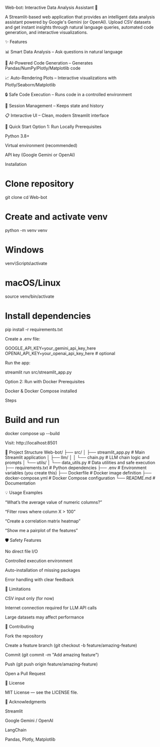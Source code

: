 Web-bot: Interactive Data Analysis Assistant 🤖

A Streamlit-based web application that provides an intelligent data analysis assistant powered by Google's Gemini (or OpenAI). Upload CSV datasets and get instant insights through natural language queries, automated code generation, and interactive visualizations.

✨ Features

📊 Smart Data Analysis – Ask questions in natural language

🤖 AI-Powered Code Generation – Generates Pandas/NumPy/Plotly/Matplotlib code

📈 Auto-Rendering Plots – Interactive visualizations with Plotly/Seaborn/Matplotlib

🔒 Safe Code Execution – Runs code in a controlled environment

💾 Session Management – Keeps state and history

📋 Interactive UI – Clean, modern Streamlit interface

🚀 Quick Start
Option 1: Run Locally
Prerequisites

Python 3.8+

Virtual environment (recommended)

API key (Google Gemini or OpenAI)

Installation
# Clone repository
git clone <your-repo-url>
cd Web-bot

# Create and activate venv
python -m venv venv
# Windows
venv\Scripts\activate
# macOS/Linux
source venv/bin/activate

# Install dependencies
pip install -r requirements.txt


Create a .env file:

GOOGLE_API_KEY=your_gemini_api_key_here
OPENAI_API_KEY=your_openai_api_key_here   # optional


Run the app:

streamlit run src/streamlit_app.py

Option 2: Run with Docker
Prerequisites

Docker & Docker Compose installed

Steps
# Build and run
docker compose up --build


Visit: http://localhost:8501

📁 Project Structure
Web-bot/
├── src/
│   ├── streamlit_app.py      # Main Streamlit application
│   ├── llm/
│   │   └── chain.py          # LLM chain logic and prompts
│   └── utils/
│       └── data_utils.py     # Data utilities and safe execution
├── requirements.txt          # Python dependencies
├── .env                      # Environment variables (you create this)
├── Dockerfile                # Docker image definition
├── docker-compose.yml        # Docker Compose configuration
└── README.md                 # Documentation

💡 Usage Examples

“What’s the average value of numeric columns?”

“Filter rows where column X > 100”

“Create a correlation matrix heatmap”

“Show me a pairplot of the features”

🛡️ Safety Features

No direct file I/O

Controlled execution environment

Auto-installation of missing packages

Error handling with clear feedback

🚧 Limitations

CSV input only (for now)

Internet connection required for LLM API calls

Large datasets may affect performance

🤝 Contributing

Fork the repository

Create a feature branch (git checkout -b feature/amazing-feature)

Commit (git commit -m "Add amazing feature")

Push (git push origin feature/amazing-feature)

Open a Pull Request

📝 License

MIT License — see the LICENSE file.

🙏 Acknowledgments

Streamlit

Google Gemini / OpenAI

LangChain

Pandas, Plotly, Matplotlib
